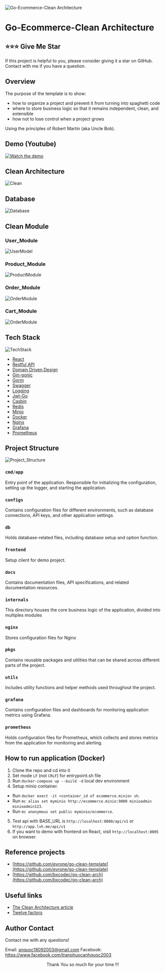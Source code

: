 ![Go-Ecommerce-Clean Architecture](docs/static/main.excalidraw.svg)

# Go-Ecommerce-Clean Architecture

## ⭐⭐⭐ Give Me Star

If this project is helpful to you, please consider giving it a star on GitHub. Contact with me if you have a question.

## Overview

The purpose of the template is to show:

- how to organize a project and prevent it from turning into spaghetti code
- where to store business logic so that it remains independent, clean, and extensible
- how not to lose control when a project grows

Using the principles of Robert Martin (aka Uncle Bob).

## Demo (Youtube)

[![Watch the demo](docs/static/screeen.png)](https://www.youtube.com/watch?v=ZjRNu9VYYfw)

## Clean Architecture

![Clean](docs/static/clean.excalidraw.svg)

## Database

![Database](docs/static/database.png)

## Clean Module

### User_Module

![UserModel](docs/static/user_module.excalidraw.svg)

### Product_Module

![ProductModule](docs/static/product_module.excalidraw.svg)

### Order_Module

![OrderModule](docs/static/order_module.excalidraw.svg)

### Cart_Module

![OrderModule](docs/static/cart_module.excalidraw.svg)

## Tech Stack

![TechStack](docs/static/techstack.excalidraw.svg)

- [React](https://react.dev)
- [Restful API](https://docs.github.com/en/rest?apiVersion=2022-11-28)
- [Domain Driven Design](https://flowframework.readthedocs.io/en/stable/TheDefinitiveGuide/PartI/ConceptsOfModernProgramming.html)
- [Gin-gonic](https://github.com/gin-gonic/gin)
- [Gorm](https://github.com/go-gorm/gorm)
- [Swagger](https://github.com/swagger-api)
- [Logging](https://github.com/uber-go/zap)
- [Jwt-Go](https://github.com/golang-jwt/jwt)
- [Casbin](https://github.com/casbin/casbin)
- [Redis](https://github.com/redis/go-redis)
- [Minio](https://github.com/minio/minio-go)
- [Docker](https://www.docker.com/)
- [Nginx](https://nginx.org/)
- [Grafana](https://grafana.com/docs/grafana-cloud/monitor-infrastructure/integrations/integration-reference/integration-golang/)
- [Prometheus](https://github.com/prometheus/client_golang)

## Project Structure

![Project_Structure](docs/static/project_structure.excalidraw.svg)

### `cmd/app`

Entry point of the application. Responsible for initializing the configuration, setting up the logger, and starting the application.

### `configs`

Contains configuration files for different environments, such as database connections, API keys, and other application settings.

### `db`

Holds database-related files, including database setup and option function.

### `frontend`

Setup client for demo project.

### `docs`

Contains documentation files, API specifications, and related documentation resources.

### `internals`

This directory houses the core business logic of the application, divided into multiples modules

### `nginx`

Stores configuration files for Nginx

### `pkgs`

Contains reusable packages and utilities that can be shared across different parts of the project.

### `utils`

Includes utility functions and helper methods used throughout the project.

### `grafana`

Contains configuration files and dashboards for monitoring application metrics using Grafana.

### `prometheus`

Holds configuration files for Prometheus, which collects and stores metrics from the application for monitoring and alerting.

## How to run application (Docker)

1. Clone the repo and cd into it
2. Set mode `LF` (not `CRLF`) for entrypoint.sh file
3. Run `docker-compose up --build -d` local dev environment
4. Setup minio container.

- Run `docker exect -it <container_id of ecommerce.minio> sh`.
- Run `mc alias set myminio http://ecommerce.minio:9000 minioadmin minioadmin123`.
- Run `mc anonymous set public myminio/ecommerce`.

5. Test api with BASE_URL is `http://localhost:8080/api/v1` or `http://app.lvh.me/api/v1`
6. If you want to demo with frontend on React, visit `http://localhost:8005` on browser.

## Reference projects

- [https://github.com/evrone/go-clean-template](https://github.com/evrone/go-clean-template)
- [https://github.com/bxcodec/go-clean-arch](https://github.com/bxcodec/go-clean-arch)

## Useful links

- [The Clean Architecture article](https://blog.cleancoder.com/uncle-bob/2012/08/13/the-clean-architecture.html)
- [Twelve factors](https://12factor.net/ru/)

## Author Contact

Contact me with any questions!<br>

Email: anquoc18092003@gmail.com
Facebook: https://www.facebook.com/tranphuocanhquoc2003

<p style="text-align:center">Thank You so much for your time !!!</p>
